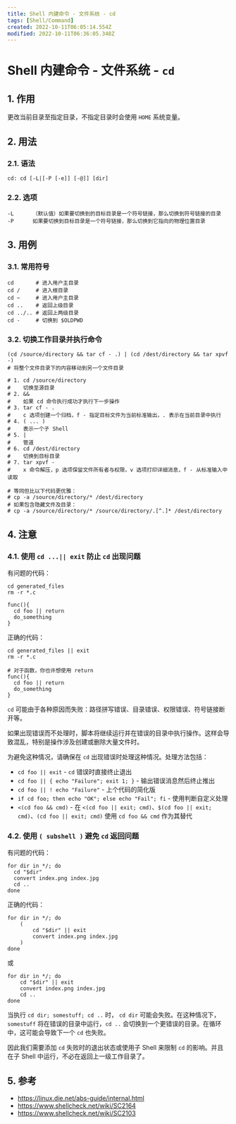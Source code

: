 ```yaml
---
title: Shell 内建命令 - 文件系统 - cd
tags: [Shell/Command]
created: 2022-10-11T06:05:14.554Z
modified: 2022-10-11T06:36:05.348Z
---
```


# Shell 内建命令 - 文件系统 - `cd`

## 1. 作用

更改当前目录至指定目录，不指定目录时会使用 `HOME` 系统变量。

## 2. 用法

### 2.1. 语法

```shell
cd: cd [-L|[-P [-e]] [-@]] [dir]
```

### 2.2. 选项

```shell
-L      （默认值）如果要切换到的目标目录是一个符号链接，那么切换到符号链接的目录
-P      如果要切换到目标目录是一个符号链接，那么切换到它指向的物理位置目录
```

## 3. 用例

### 3.1. 常用符号

```shell
cd       # 进入用户主目录
cd /     # 进入根目录
cd ~     # 进入用户主目录
cd ..    # 返回上级目录
cd ../.. # 返回上两级目录
cd -     # 切换到 $OLDPWD
```

### 3.2. 切换工作目录并执行命令

```shell
(cd /source/directory && tar cf - .) | (cd /dest/directory && tar xpvf -)
# 将整个文件目录下的内容移动到另一个文件目录

# 1. cd /source/directory
#    切换至源目录
# 2. &&
#    如果 cd 命令执行成功才执行下一步操作
# 3. tar cf - .
#    c 选项创建一个归档，f - 指定目标文件为当前标准输出，. 表示在当前目录中执行
# 4. ( ... )
#    表示一个子 Shell
# 5. |
#    管道
# 6. cd /dest/directory
#    切换到目标目录
# 7. tar xpvf -
#    x 命令解压，p 选项保留文件所有者与权限，v 选项打印详细消息，f - 从标准输入中读取

# 等同但比以下代码更优雅：
# cp -a /source/directory/* /dest/directory
# 如果包含隐藏文件及目录：
# cp -a /source/directory/* /source/directory/.[^.]* /dest/directory
```

## 4. 注意

### 4.1. 使用 `cd ...|| exit` 防止 `cd` 出现问题

有问题的代码：

```shell
cd generated_files
rm -r *.c
```

```shell
func(){
  cd foo || return
  do_something
}
```

正确的代码：

```shell
cd generated_files || exit
rm -r *.c
```

```shell
# 对于函数，你也许想使用 return
func(){
  cd foo || return
  do_something
}
```

`cd` 可能由于各种原因而失败：路径拼写错误、目录错误、权限错误、符号链接断开等。

如果出现错误而不处理时，脚本将继续运行并在错误的目录中执行操作。这样会导致混乱，特别是操作涉及创建或删除大量文件时。

为避免这种情况，请确保在 `cd` 出现错误时处理这种情况。处理方法包括：

- `cd foo || exit` - `cd` 错误时直接终止退出
- `cd foo || { echo "Failure"; exit 1; }` - 输出错误消息然后终止推出
- `cd foo || ! echo "Failure"` - 上个代码的简化版
- `if cd foo; then echo "OK"; else echo "Fail"; fi` - 使用判断自定义处理
- `<(cd foo && cmd)` - 在 `<(cd foo || exit; cmd)`、`$(cd foo || exit; cmd)`、`(cd foo || exit; cmd)` 使用 `cd foo && cmd` 作为其替代

### 4.2. 使用 `( subshell )` 避免 `cd` 返回问题

有问题的代码：

```shell
for dir in */; do
  cd "$dir"
  convert index.png index.jpg
  cd ..
done
```

正确的代码：

```shell
for dir in */; do
    (
        cd "$dir" || exit
        convert index.png index.jpg
    )
done
```

或

```shell
for dir in */; do
    cd "$dir" || exit
    convert index.png index.jpg
    cd ..
done
```

当执行 `cd dir; somestuff; cd ..` 时， `cd dir` 可能会失败。在这种情况下，`somestuff` 将在错误的目录中运行，`cd ..` 会切换到一个更错误的目录。在循环中，这可能会导致下一个 `cd` 也失败。

因此我们需要添加 `cd` 失败时的退出状态或使用子 Shell 来限制 `cd` 的影响。并且在子 Shell 中运行，不必在返回上一级工作目录了。

## 5. 参考

- https://linux.die.net/abs-guide/internal.html
- https://www.shellcheck.net/wiki/SC2164
- https://www.shellcheck.net/wiki/SC2103